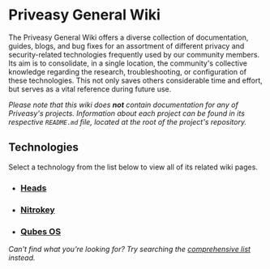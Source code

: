# Priveasy General Wiki

The Priveasy General Wiki offers a diverse collection of documentation, guides, blogs, and bug fixes for an assortment of different privacy and security-related technologies frequently used by our community members. Its aim is to consolidate, in a single location, the community's collective knowledge regarding the research, troubleshooting, or configuration of these technologies. This not only saves others considerable time and effort, but serves as a vital reference during future use.

*Please note that this wiki does **not** contain documentation for any of Priveasy's projects. Information about each project can be found in its respective `README.md` file, located at the root of the project's repository.*

## Technologies

Select a technology from the list below to view all of its related wiki pages.

- ### [Heads](/P5vc/general-wiki/wiki/Heads)
- ### [Nitrokey](/P5vc/general-wiki/wiki/Nitrokey)
- ### [Qubes OS](/P5vc/general-wiki/wiki/Qubes-OS)

*Can't find what you're looking for? Try searching the [comprehensive list](/P5vc/general-wiki/wiki/Technologies) instead.*
